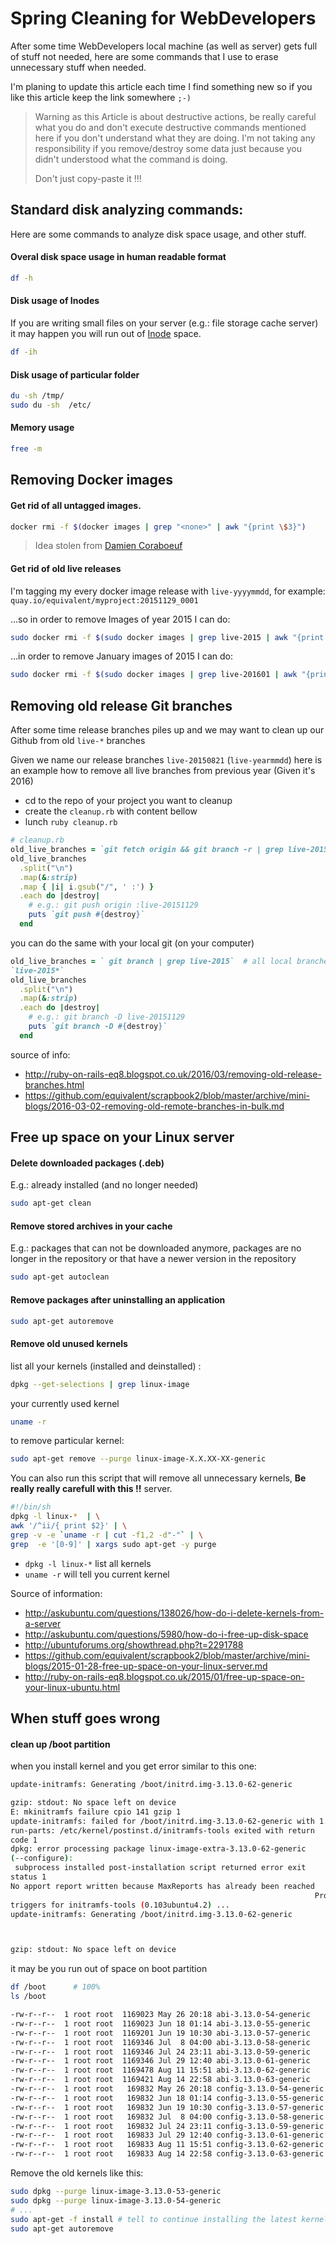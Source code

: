 # Spring Cleaning for WebDevelopers

After some time WebDevelopers local machine (as well as server) gets
full of stuff not needed, here are some commands that I use to erase
unnecessary stuff when needed.

I'm planing to update this article each time I find something new
so if you like this article keep the link somewhere `;-)`

> Warning as this Article is about destructive actions, be really
> careful what you do and don't execute destructive commands mentioned
> here if you don't understand what they are doing.
> I'm not taking any responsibility if you
> remove/destroy some data just because you didn't understood what the
> command is doing.
>
> Don't just copy-paste it !!!


## Standard disk analyzing commands:

Here are some commands to analyze disk space usage, and other stuff.

#### Overal disk space usage in human readable format

```bash
df -h
```

#### Disk usage of Inodes

If you are writing small files on your server (e.g.: file storage cache server) it may happen you will run
out of [Inode](https://en.wikipedia.org/wiki/Inode) space.

```bash
df -ih
```

#### Disk usage of particular folder

```bash
du -sh /tmp/
sudo du -sh  /etc/
```

#### Memory usage

```bash
free -m
```

## Removing Docker images

#### Get rid of all untagged images.

```bash
docker rmi -f $(docker images | grep "<none>" | awk "{print \$3}")
```

> Idea stolen from [Damien Coraboeuf](https://forums.docker.com/t/command-to-remove-all-unused-images/20/4)

#### Get rid of old live releases

I'm tagging my every docker image release with `live-yyyymmdd`, for
example: `quay.io/equivalent/myproject:20151129_0001`


...so in order to remove Images of year 2015 I can do:

```bash
sudo docker rmi -f $(sudo docker images | grep live-2015 | awk "{print \$3}")
```

...in order to remove January images of 2015 I can do:

```bash
sudo docker rmi -f $(sudo docker images | grep live-201601 | awk "{print \$3}")
```

## Removing old release Git branches

After some time release branches piles up and we may want to clean up
our Github from old `live-*` branches

Given we name our release branches `live-20150821` (`live-yearmmdd`) here is an example how to remove all live branches from previous year (Given it's 2016)

* cd to the repo of your project you want to cleanup
* create the `cleanup.rb` with content bellow
* lunch `ruby cleanup.rb`

```ruby
# cleanup.rb
old_live_branches = `git fetch origin && git branch -r | grep live-2015`  # all branches `live-2015*`
old_live_branches
  .split("\n")
  .map(&:strip)
  .map { |i| i.gsub("/", ' :') }
  .each do |destroy|
    # e.g.: git push origin :live-20151129
    puts `git push #{destroy}`
  end
```

you can do the same with your local git (on your computer)

```ruby
old_live_branches = ` git branch | grep live-2015`  # all local branches
`live-2015*`
old_live_branches
  .split("\n")
  .map(&:strip)
  .each do |destroy|
    # e.g.: git branch -D live-20151129
    puts `git branch -D #{destroy}`
  end
```

source of info:

* http://ruby-on-rails-eq8.blogspot.co.uk/2016/03/removing-old-release-branches.html
* https://github.com/equivalent/scrapbook2/blob/master/archive/mini-blogs/2016-03-02-removing-old-remote-branches-in-bulk.md


## Free up space on your Linux server

#### Delete downloaded packages (.deb) 

E.g.: already installed (and no longer needed)

```bash
sudo apt-get clean
```

#### Remove stored archives in your cache 

E.g.:  packages that can not be downloaded anymore, packages are no
longer in the repository or that have a newer version in the repository

```bash
sudo apt-get autoclean
```

#### Remove packages after uninstalling an application

```bash
sudo apt-get autoremove
```

#### Remove old unused kernels

list all your kernels (installed and deinstalled) :

```bash
dpkg --get-selections | grep linux-image
```

your currently used kernel

```bash
uname -r
```

to remove  particular kernel:

```bash
sudo apt-get remove --purge linux-image-X.X.XX-XX-generic
```

You can also run this script that will remove all unnecessary  kernels,
**Be really really carefull with this !!**
server.

```bash
#!/bin/sh
dpkg -l linux-*  | \
awk '/^ii/{ print $2}' | \
grep -v -e `uname -r | cut -f1,2 -d"-"` | \
grep  -e '[0-9]' | xargs sudo apt-get -y purge
```

* `dpkg -l linux-*` list all kernels
* `uname -r` will tell you current kernel

Source of information:

* http://askubuntu.com/questions/138026/how-do-i-delete-kernels-from-a-server
* http://askubuntu.com/questions/5980/how-do-i-free-up-disk-space
* http://ubuntuforums.org/showthread.php?t=2291788
* https://github.com/equivalent/scrapbook2/blob/master/archive/mini-blogs/2015-01-28-free-up-space-on-your-linux-server.md
* http://ruby-on-rails-eq8.blogspot.co.uk/2015/01/free-up-space-on-your-linux-ubuntu.html


## When stuff goes wrong

#### clean up /boot partition

when you install kernel and you get error similar to this one: 

```bash
update-initramfs: Generating /boot/initrd.img-3.13.0-62-generic

gzip: stdout: No space left on device
E: mkinitramfs failure cpio 141 gzip 1
update-initramfs: failed for /boot/initrd.img-3.13.0-62-generic with 1.
run-parts: /etc/kernel/postinst.d/initramfs-tools exited with return
code 1
dpkg: error processing package linux-image-extra-3.13.0-62-generic
(--configure):
 subprocess installed post-installation script returned error exit
status 1
No apport report written because MaxReports has already been reached
                                                                    Processing
triggers for initramfs-tools (0.103ubuntu4.2) ...
update-initramfs: Generating /boot/initrd.img-3.13.0-62-generic



gzip: stdout: No space left on device
```

it may be you run out of space on boot partition

```bash
df /boot      # 100%
ls /boot
```

```bash
-rw-r--r--  1 root root  1169023 May 26 20:18 abi-3.13.0-54-generic
-rw-r--r--  1 root root  1169023 Jun 18 01:14 abi-3.13.0-55-generic
-rw-r--r--  1 root root  1169201 Jun 19 10:30 abi-3.13.0-57-generic
-rw-r--r--  1 root root  1169346 Jul  8 04:00 abi-3.13.0-58-generic
-rw-r--r--  1 root root  1169346 Jul 24 23:11 abi-3.13.0-59-generic
-rw-r--r--  1 root root  1169346 Jul 29 12:40 abi-3.13.0-61-generic
-rw-r--r--  1 root root  1169478 Aug 11 15:51 abi-3.13.0-62-generic
-rw-r--r--  1 root root  1169421 Aug 14 22:58 abi-3.13.0-63-generic
-rw-r--r--  1 root root   169832 May 26 20:18 config-3.13.0-54-generic
-rw-r--r--  1 root root   169832 Jun 18 01:14 config-3.13.0-55-generic
-rw-r--r--  1 root root   169832 Jun 19 10:30 config-3.13.0-57-generic
-rw-r--r--  1 root root   169832 Jul  8 04:00 config-3.13.0-58-generic
-rw-r--r--  1 root root   169832 Jul 24 23:11 config-3.13.0-59-generic
-rw-r--r--  1 root root   169833 Jul 29 12:40 config-3.13.0-61-generic
-rw-r--r--  1 root root   169833 Aug 11 15:51 config-3.13.0-62-generic
-rw-r--r--  1 root root   169833 Aug 14 22:58 config-3.13.0-63-generic
```

Remove the old kernels like this:

```bash
sudo dpkg --purge linux-image-3.13.0-53-generic
sudo dpkg --purge linux-image-3.13.0-54-generic
# ...
sudo apt-get -f install # tell to continue installing the latest kernel
sudo apt-get autoremove
```


